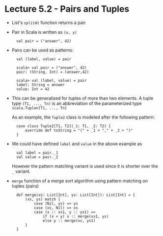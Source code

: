# Lecture 5.2 - Pairs and Tuples

- List's `splitAt` function returns a pair.

- Pair in Scala is written as `(x, y)`
    
        val pair = ("answer", 42)

- Pairs can be used as patterns:
    
        val (label, value) = pair

        scala> val pair = ("answer", 42)
        pair: (String, Int) = (answer,42)

        scala> val (label, value) = pair
        label: String = answer
        value: Int = 42
    
- This can be generalized for tuples of more than two elements. A tuple type `(T1, ..., Tn)` is an abbreviation of the parameterized type `scala.Tuplen[T1, ..., Tn]`
    
    As an example, the `Tuple2` class is modeled after the following pattern:
    
        case class Tuple2[T1, T2](_1: T1, _2: T2) {
            override def toString = "(" + _1 + "," + _2 + ")"
        }

- We could have defined `label` and `value` in the above example as

        val label = pair._1
        val value = pair._2
    
    However the pattern matching variant is used since it is shorter over the `_` variant.

- `merge` function of a merge sort algorithm using pattern matching on tuples (pairs)

        def merge(xs: List[Int], ys: List[Int]): List[Int] = {
            (xs, ys) match {
                case (Nil, ys) => ys
                case (xs, Nil) => xs
                case (x :: xs1, y :: ys1) =>
                    if (x < y) x :: merge(xs1, ys)
                    else y :: merge(xs, ys1)
            }
        }
